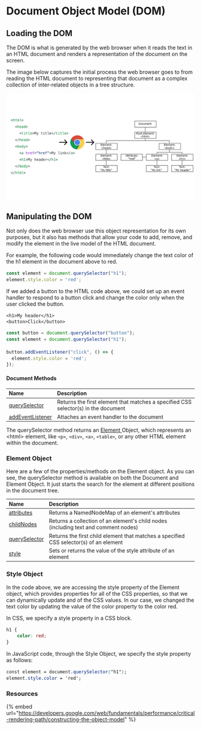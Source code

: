 # Document Object Model \(DOM\)

## Loading the DOM

The DOM is what is generated by the web browser when it reads the text in an HTML document and renders a representation of the document on the screen.

The image below captures the initial process the web browser goes to from reading the HTML document to representing that document as a complex collection of inter-related objects in a tree structure.

![](../.gitbook/assets/image%20%28158%29.png)

## Manipulating the DOM

Not only does the web browser use this object representation for its own purposes, but it also has methods that allow your code to add, remove, and modify the element in the live model of the HTML document.

For example, the following code would immediately change the text color of the h1 element in the document above to red.

```javascript
const element = document.querySelector("h1");
element.style.color = 'red';
```

If we added a button to the HTML code above, we could set up an event handler to respond to a button click and change the color only when the user clicked the button.

```markup
<h1>My header</h1>
<button>Click</button>
```

```javascript
const button = document.querySelector("button");
const element = document.querySelector("h1");

button.addEventListener("click", () => {
  element.style.color = 'red';
});

```

#### Document Methods

| Name | Description |
| :--- | :--- |
| [querySelector](https://www.w3schools.com/jsref/met_document_queryselector.asp) | Returns the first element that matches a specified CSS selector\(s\) in the document |
| [addEventListener](https://www.w3schools.com/jsref/met_document_addeventlistener.asp) | Attaches an event handler to the document |

The querySelector method returns an [Element ](https://www.w3schools.com/jsref/dom_obj_all.asp)Object, which represents an &lt;html&gt; element, like `<p>`, `<div>`, `<a>`, `<table>`, or any other HTML element within the document.

### Element Object

Here are a few of the properties/methods on the Element object. As you can see, the querySelector method is available on both the Document and Element Object. It just starts the search for the element at different positions in the document tree.

| Name | Description |
| :--- | :--- |
| [attributes](https://www.w3schools.com/jsref/prop_node_attributes.asp) | Returns a NamedNodeMap of an element's attributes |
| [childNodes](https://www.w3schools.com/jsref/prop_node_childnodes.asp) | Returns a collection of an element's child nodes \(including text and comment nodes\) |
| [querySelector](https://www.w3schools.com/jsref/met_element_queryselector.asp) | Returns the first child element that matches a specified CSS selector\(s\) of an element |
| [style](https://www.w3schools.com/jsref/prop_html_style.asp) | Sets or returns the value of the style attribute of an element |

### Style Object

In the code above, we are accessing the style property of the Element object, which provides properties for all of the CSS properties, so that we can dynamically update and of the CSS values. In our case, we  changed the text color by updating the value of the color property to the color red.

In CSS, we specify a style property in a CSS block.

```css
h1 {
    color: red;
}
```

In JavaScript code, through the Style Object, we specify the style property as follows:

```css
const element = document.querySelector("h1");
element.style.color = 'red';
```



### Resources

{% embed url="https://developers.google.com/web/fundamentals/performance/critical-rendering-path/constructing-the-object-model" %}



